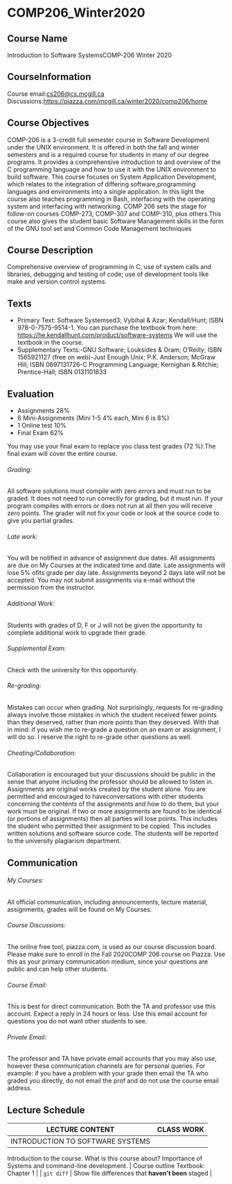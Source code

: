 # COMP206_Winter2020

## Course Name
Introduction to Software SystemsCOMP-206 Winter 2020

## CourseInformation
Course email:cs206@cs.mcgill.ca
Discussions:https://piazza.com/mcgill.ca/winter2020/comp206/home

## Course Objectives
COMP-206 is a 3-credit full semester course in Software Development under the UNIX environment. It is offered in both the fall and winter semesters and is a required course for students in many of our degree programs.  It provides a comprehensive introduction to and overview of the C programming language and how to use it with the UNIX environment to build software. 
This course focuses on System Application Development, which relates to the integration of differing software,programming languages and environments into a single application.  In this light the course also teaches programming in Bash, interfacing with the operating system and interfacing with networking.
COMP 206 sets the stage for follow-on courses COMP-273, COMP-307 and COMP-310, plus others.This course also gives the student basic Software Management skills in the form of the GNU tool set and Common Code Management techniques

## Course Description
Comprehensive overview of programming in C, use of system calls and libraries, debugging and testing of code; use of development tools like make and version control systems.

## Texts
 - Primary Text: Software Systemsed3; Vybihal & Azar; Kendall/Hunt; ISBN 978-0-7575-9514-1. You can purchase the textbook from here: https://he.kendallhunt.com/product/software-systems We will use the textbook in the course.
 - Supplementary Texts:-GNU Software; Louksides & Oram; O’Reilly; ISBN 1565921127 (free on web)-Just Enough Unix; P.K. Anderson; McGraw Hill; ISBN 0697131726-C Programming Language; Kernighan & Ritchie; Prentice-Hall; ISBN 0131101633

## Evaluation
 - Assignments 28%
 - 6 Mini-Assignments (Mini 1-5 4% each, Mini 6 is 8%)
 - 1 Online test 10%
 - Final Exam 62%

You may use your final exam to replace you class test grades (72 %).The final exam will cover the entire course.

###### Grading: 
All software solutions must compile with zero errors and must run to be graded. It does not need to run correctly for grading, but it must run. If your program compiles with errors or does not run at all then you will receive zero points. The grader will not fix your code or look at the source code to give you partial grades.

###### Late work: 
You will be notified in advance of assignment due dates. All assignments are due on My Courses at the indicated time and date. Late assignments will lose 5% ofits grade per day late. Assignments beyond 2 days late will not be accepted. You may not submit assignments via e-mail without the permission from the instructor.

###### Additional Work:
Students with grades of D, F or J will not be given the opportunity to complete additional work to upgrade their grade. 

###### Supplemental Exam: 
Check with the university for this opportunity.

###### Re-grading: 
Mistakes can occur when grading. Not surprisingly, requests for re-grading always involve those mistakes in which the student received fewer points than they deserved, rather than more points than they deserved. With that in mind: if you wish me to re-grade a question on an exam or assignment, I will do so. I reserve the right to re-grade other questions as well.

###### Cheating/Collaboration: 
Collaboration is encouraged but your discussions should be public in the sense that anyone including the professor should be allowed to listen in. Assignments are original works created by the student alone. You are permitted and encouraged to haveconversations with other students concerning the contents of the assignments and how to do them, but your work must be original.  If two or more assignments are found to be identical (or portions of assignments) then all parties will lose points.  This includes the student who permitted their assignment to be copied.  This includes written solutions and software source code. The students will be reported to the university plagiarism department.

## Communication

###### My Courses: 
All official communication, including announcements, lecture material, assignments, grades will be found on My Courses.

###### Course Discussions:
The online free tool, piazza.com, is used as our course discussion board. Please make sure to enroll in the Fall 2020COMP 206 course on Piazza. Use this as your primary communication medium, since your questions are public and can help other students.

###### Course Email: 
This is best for direct communication. Both the TA and professor use this account. Expect a reply in 24 hours or less. Use this email account for questions you do not want other students to see. 

###### Private Email:
The professor and TA have private email accounts that you may also use, however these communication channels are for personal queries. For example: if you have a problem with your grade then email the TA who graded you directly, do not email the prof and do not use the course email address.

## Lecture Schedule
| LECTURE CONTENT | CLASS WORK |
| --- | --- |
| INTRODUCTION TO SOFTWARE SYSTEMS
Introduction to the course. 
What is this course about? 
Importance of Systems and command-line development. | Course outline
Textbook: Chapter 1 |
| `git diff` | Show file differences that **haven't been** staged |
